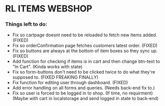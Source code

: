 # RL ITEMS WEBSHOP

### Things left to do:

- Fix so cartpage doesnt need to be reloaded to fetch new items added. (FIXED)
- Fix so orderConfirmation page fetches customers latest order. (FIXED)
- Fix so buttons are always at the bottom of item boxes so they sync up. (FIXED)
- Add function for checking if items is in cart and then change btn-text to "In Cart". (Kinda works with state)
- Fix so form-buttons don't need to be clicked twice to do what they're supposed to. (FIXED FREAKING FINALLY)
- Fix function for editing user through dashboard. (FIXED)
- Add error handling on all forms and queries. (Needs back-end fix to.)
- Fix so user is forced to be logged in to shop. (If time, no requirment)(Maybe with cart in localstorage and send logged in state to back-end)
